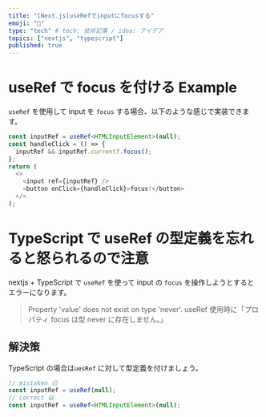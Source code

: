 ```yaml
---
title: "[Next.js]useRefでinputにfocusする"
emoji: "🐷"
type: "tech" # tech: 技術記事 / idea: アイデア
topics: ["nextjs", "typescript"]
published: true
---
```


# useRef で focus を付ける Example

`useRef` を使用して input を `focus` する場合、以下のような感じで実装できます。

```ts
const inputRef = useRef<HTMLInputElement>(null);
const handleClick = () => {
  inputRef && inputRef.current?.focus();
};
return (
  <>
    <input ref={inputRef} />
    <button onClick={handleClick}>focus!</button>
  </>
);
```

# TypeScript で useRef の型定義を忘れると怒られるので注意

nextjs + TypeScript で `useRef` を使って input の `focus` を操作しようとするとエラーになります。

> Property 'value' does not exist on type 'never'.
> useRef 使用時に「プロパティ focus は型 never に存在しません。」

## 解決策

TypeScript の場合は`uesRef` に対して型定義を付けましょう。

```ts
// mistaken 😥
const inputRef = useRef(null);
// correct 😃
const inputRef = useRef<HTMLInputElement>(null);
```
